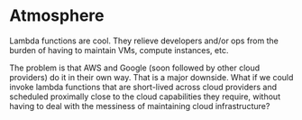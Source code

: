# Atmosphere

Lambda functions are cool. They relieve developers and/or ops from the burden of having to maintain VMs, compute instances, etc.

The problem is that AWS and Google (soon followed by other cloud providers) do it in their own way. That is a major downside. What if we could invoke lambda functions that are short-lived across cloud providers and scheduled proximally close to the cloud capabilities they require, without having to deal with the messiness of maintaining cloud infrastructure?


